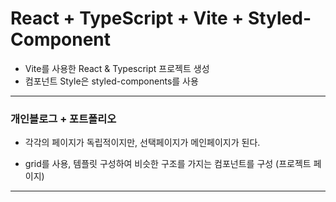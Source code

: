 # React + TypeScript + Vite + Styled-Component

- Vite를 사용한 React & Typescript 프로젝트 생성
- 컴포넌트 Style은 styled-components를 사용

---

### 개인블로그 + 포트폴리오

- 각각의 페이지가 독립적이지만, 선택페이지가 메인페이지가 된다.

- grid를 사용, 템플릿 구성하여 비슷한 구조를 가지는 컴포넌트를 구성 (프로젝트 페이지)

---
